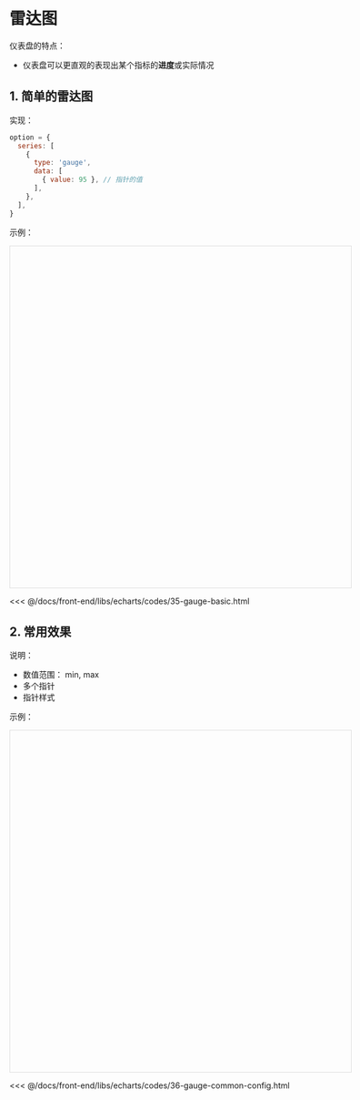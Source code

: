 # 雷达图

仪表盘的特点：

* 仪表盘可以更直观的表现出某个指标的**进度**或实际情况

## 1. 简单的雷达图

实现：

```javascript
option = {
  series: [
    {
      type: 'gauge',
      data: [
        { value: 95 }, // 指针的值
      ],
    },
  ],
}
```

示例：

<div id="box_35-gauge-basic" style="width: 600px; height: 600px; border: solid 1px #ddd;"></div>
<script type="module">
  echarts.init(document.querySelector('#box_35-gauge-basic')).setOption({
    series: [
      {
        type: 'gauge',
        data: [
          { value: 95 },
        ],
      },
    ],
  });
</script>

<<< @/docs/front-end/libs/echarts/codes/35-gauge-basic.html

## 2. 常用效果

说明：

* 数值范围： min, max
* 多个指针
* 指针样式

示例：

<div id="box_36-gauge-common-config" style="width: 600px; height: 600px; border: solid 1px #ddd;"></div>
<script type="module">
  echarts.init(document.querySelector('#box_36-gauge-common-config')).setOption({
    series: [
      {
        type: 'gauge',
        data: [
          { value: 95 },
        ],
        min: 80,
        max: 160,
      },
    ],
  });
</script>

<<< @/docs/front-end/libs/echarts/codes/36-gauge-common-config.html



